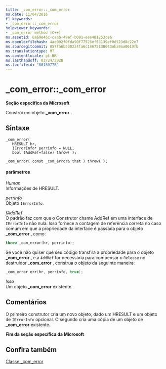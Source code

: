 ```yaml
---
title: _com_error::_com_error
ms.date: 11/04/2016
f1_keywords:
- _com_error::_com_error
helpviewer_keywords:
- _com_error method [C++]
ms.assetid: 0a69e46c-caab-49ef-b091-eee401253ce6
ms.openlocfilehash: 4ac902f0fda90f77526ef53139ef0d523d8c22e7
ms.sourcegitcommit: 857fa6b530224fa6c18675138043aba9aa0619fb
ms.translationtype: MT
ms.contentlocale: pt-BR
ms.lasthandoff: 03/24/2020
ms.locfileid: "80180778"
---
```

# <a name="_com_error_com_error"></a>_com_error::_com_error

**Seção específica da Microsoft**

Constrói um objeto **_com_error** .

## <a name="syntax"></a>Sintaxe

```
_com_error(
   HRESULT hr,
   IErrorInfo* perrinfo = NULL,
   bool fAddRef=false) throw( );

_com_error( const _com_error& that ) throw( );
```

#### <a name="parameters"></a>parâmetros

*Human*<br/>
Informações de HRESULT.

*perrinfo*<br/>
Objeto `IErrorInfo`.

*fAddRef*<br/>
O padrão faz com que o Construtor chame AddRef em uma interface de `IErrorInfo` não nula. Isso fornece a contagem de referência correta no caso comum em que a propriedade da interface é passada para o objeto **_com_error** , como:

```cpp
throw _com_error(hr, perrinfo);
```

Se você não quiser que seu código transfira a propriedade para o objeto **_com_error** , e a `AddRef` for necessária para compensar o `Release` no destruidor **_com_error** , construa o objeto da seguinte maneira:

```cpp
_com_error err(hr, perrinfo, true);
```

*Isso*<br/>
Um objeto **_com_error** existente.

## <a name="remarks"></a>Comentários

O primeiro construtor cria um novo objeto, dado um HRESULT e um objeto de `IErrorInfo` opcional. O segundo cria uma cópia de um objeto de **_com_error** existente.

**Fim da seção específica da Microsoft**

## <a name="see-also"></a>Confira também

[Classe _com_error](../cpp/com-error-class.md)
